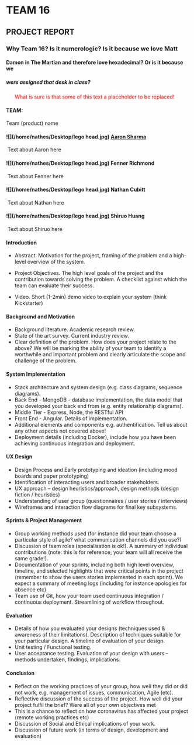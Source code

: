 # 						   TEAM 16 

## 						    PROJECT REPORT



### Why Team 16?  Is it numerologic?  Is it because we love Matt 

#### Damon in The Martian and therefore love hexadecimal?  Or is it because we 

##### 											were assigned that desk in class?



<span style='color:red'> 					      What is sure is that some of this text a placeholder to be replaced! </span>



#### TEAM:

Team (product) name

#### ![](/home/nathes/Desktop/lego head.jpg) 	<u>Aaron Sharma</u> 

​								Text about Aaron here

#### ![](/home/nathes/Desktop/lego head.jpg)  	Fenner Richmond

​								Text about Fenner here

#### ![](/home/nathes/Desktop/lego head.jpg) 	Nathan Cubitt

​								Text about Nathan here



#### ![](/home/nathes/Desktop/lego head.jpg) 	Shiruo Huang

​								Text about Shiruo here



#### Introduction 

- Abstract. Motivation for the project, framing of the problem and a high-level overview of the system.

- Project Objectives. The high level goals of the project and the  contribution towards solving the problem. A checklist against which the  team can evaluate their success.

- Video. Short (1-2min) demo video to explain your system (think Kickstarter)

  

#### Background and Motivation 

- Background literature. Academic research review.
- State of the art survey. Current industry review.
- Clear definition of the problem. How does your project relate to the above? We will be marking the ability of your team to identify a  worthwhile and important problem and clearly articulate the scope and  challenge of the problem.



#### System Implementation 

- Stack architecture and system design (e.g. class diagrams, sequence diagrams).
- Back End - MongoDB - database implementation, the data model that  you developed your back end from (e.g. entity relationship diagrams).
- Middle Tier - Express, Node, the RESTful API
- Front End - Angular. Details of implementation.
- Additional elements and components e.g. authentification. Tell us about any other aspects not covered above!
- Deployment details (including Docker), include how you have been achieving continuous integration and deployment.

#### 

#### UX Design 

- Design Process and Early prototyping and ideation (including mood boards and paper prototyping)
- Identification of interacting users and broader stakeholders.
- UX approach – design heuristics/approach, design methods (design fiction / heuristics)
- Understanding of user group (questionnaires / user stories / interviews)
- Wireframes and interaction flow diagrams for final key subsystems.

#### 

#### Sprints & Project Management 

- Group working methods used (for instance did your team choose a  particular style of agile? what communication channels did you use?)
- Discussion of team roles (specialisation is ok!). A summary of  individual contributions (note: this is for reference, your team will  all receive the same grade!).
- Documentation of your sprints, including both high level overview,  timeline, and selected highlights that were critical points in the  project (remember to show the users stories implemented in each sprint). We expect a summary of meeting logs (including for instance apologies  for absence etc)
- Team use of Git, how your team used continuous integration / continuous deployment. Streamlining of workflow throughout.

#### 

#### Evaluation 

- Details of how you evaluated your designs (techniques used &  awareness of their limitations). Description of  techniques suitable for your particular design. A timeline of evaluation of your design.
- Unit testing / Functional testing.
- User acceptance testing. Evaluation of your design with users – methods undertaken, findings, implications.

#### 

#### Conclusion

- Reflect on the working practices of your group, how well they did or did not work, e.g, management of issues, communication, Agile (etc).
- Reflective discussion of the success of the project. How well did  your project fulfil the brief? Were all of your own objectives met
- This is a chance to reflect on how coronavirus has affected your project (remote working practices etc)
- Discussion of Social and Ethical implications of your work.
- Discussion of future work (in terms of design, development and evaluation)